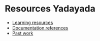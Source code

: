 # Resources Yadayada

- [Learning resources](learning-resources.md)
- [Documentation references](doc-references.md)
- [Past work](past-work.md)
